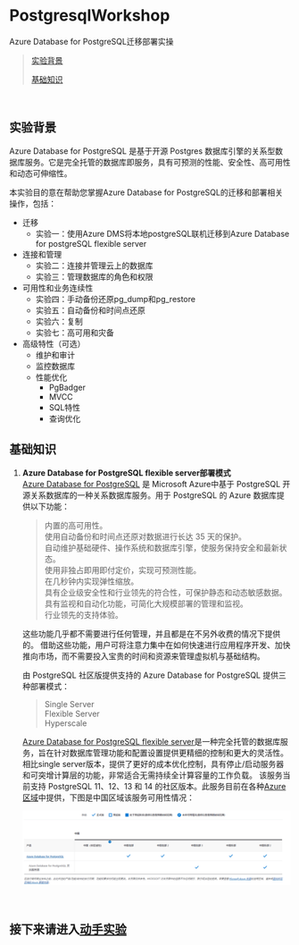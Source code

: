 # PostgresqlWorkshop
Azure Database for PostgreSQL迁移部署实操

> [实验背景](#实验背景)
>
> [基础知识](#基础知识)
>

&nbsp;
&nbsp;

## 实验背景
Azure Database for PostgreSQL 是基于开源 Postgres 数据库引擎的关系型数据库服务。它是完全托管的数据库即服务，具有可预测的性能、安全性、高可用性和动态可伸缩性。

本实验目的意在帮助您掌握Azure Database for PostgreSQL的迁移和部署相关操作，包括：
- 迁移
  - 实验一：使用Azure DMS将本地postgreSQL联机迁移到Azure Database for postgreSQL flexible server
- 连接和管理
  - 实验二：连接并管理云上的数据库
  - 实验三：管理数据库的角色和权限
- 可用性和业务连续性
  - 实验四：手动备份还原pg_dump和pg_restore
  - 实验五：自动备份和时间点还原
  - 实验六：复制
  - 实验七：高可用和灾备
- 高级特性（可选）
  - 维护和审计
  - 监控数据库
  - 性能优化
    - PgBadger
    - MVCC
    - SQL特性
    - 查询优化

    
## 基础知识
1. **Azure Database for PostgreSQL flexible server部署模式**  
   [Azure Database for PostgreSQL](https://learn.microsoft.com/zh-cn/azure/postgresql/single-server/overview) 是 Microsoft Azure中基于 PostgreSQL 开源关系数据库的一种关系数据库服务。用于 PostgreSQL 的 Azure 数据库提供以下功能：
   > 内置的高可用性。  
   > 使用自动备份和时间点还原对数据进行长达 35 天的保护。  
   > 自动维护基础硬件、操作系统和数据库引擎，使服务保持安全和最新状态。  
   > 使用非独占即用即付定价，实现可预测性能。   
   > 在几秒钟内实现弹性缩放。  
   > 具有企业级安全性和行业领先的符合性，可保护静态和动态敏感数据。  
   > 具有监视和自动化功能，可简化大规模部署的管理和监视。  
   > 行业领先的支持体验。  
   
   这些功能几乎都不需要进行任何管理，并且都是在不另外收费的情况下提供的。 借助这些功能，用户可将注意力集中在如何快速进行应用程序开发、加快推向市场，而不需要投入宝贵的时间和资源来管理虚拟机与基础结构。  
   
   由 PostgreSQL 社区版提供支持的 Azure Database for PostgreSQL 提供三种部署模式：
   > Single Server  
   > Flexible Server  
   > Hyperscale   

   [Azure Database for PostgreSQL flexible server](https://learn.microsoft.com/zh-cn/azure/postgresql/flexible-server/overview)是一种完全托管的数据库服务，旨在针对数据库管理功能和配置设置提供更精细的控制和更大的灵活性。相比single server版本，提供了更好的成本优化控制，具有停止/启动服务器和可突增计算层的功能，非常适合无需持续全计算容量的工作负载。 该服务当前支持 PostgreSQL 11、12、13 和 14 的社区版本。此服务目前在各种[Azure区域](https://azure.microsoft.com/zh-cn/explore/global-infrastructure/products-by-region/?products=cosmos-db,postgresql)中提供，下图是中国区域该服务可用性情况：  

   ![](./media/readme_image2.png)


&nbsp;
&nbsp;

## 接下来请进入[动手实验](./PostgresqlWorkshop.md)